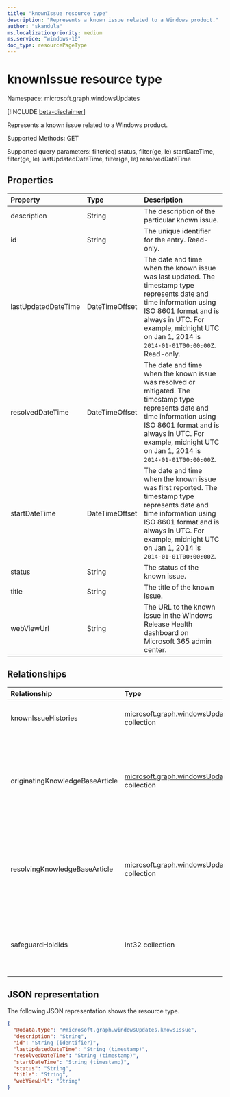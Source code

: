```yaml
---
title: "knownIssue resource type"
description: "Represents a known issue related to a Windows product."
author: "skandula"
ms.localizationpriority: medium
ms.service: "windows-10"
doc_type: resourcePageType
---
```


# knownIssue resource type

Namespace: microsoft.graph.windowsUpdates

[!INCLUDE [beta-disclaimer](../../includes/beta-disclaimer.md)]

Represents a known issue related to a Windows product. 

Supported Methods: GET

Supported query parameters: filter(eq) status, filter(ge, le) startDateTime, filter(ge, le) lastUpdatedDateTime, filter(ge, le) resolvedDateTime

## Properties
        
|Property|Type|Description|
|:---|:---|:---|
|description|String|The description of the particular known issue.|
|id|String|The unique identifier for the entry. Read-only.|
|lastUpdatedDateTime|DateTimeOffset|The date and time when the known issue was last updated. The timestamp type represents date and time information using ISO 8601 format and is always in UTC. For example, midnight UTC on Jan 1, 2014 is `2014-01-01T00:00:00Z`. Read-only.|
|resolvedDateTime|DateTimeOffset| The date and time when the known issue was resolved or mitigated. The timestamp type represents date and time information using ISO 8601 format and is always in UTC. For example, midnight UTC on Jan 1, 2014 is `2014-01-01T00:00:00Z`.|
|startDateTime|DateTimeOffset|The date and time when the known issue was first reported. The timestamp type represents date and time information using ISO 8601 format and is always in UTC. For example, midnight UTC on Jan 1, 2014 is `2014-01-01T00:00:00Z`. |
|status|String|The status of the known issue.|
|title|String|The title of the known issue.|
|webViewUrl|String|The URL to the known issue in the Windows Release Health dashboard on Microsoft 365 admin center.|

## Relationships

|Relationship|Type|Description|
|:---|:---|:---|
|knownIssueHistories| [microsoft.graph.windowsUpdates.knownIssueHistories](../resources/windowsupdates-knownissuehistories.md) collection| A list of known issue histories.|
|originatingKnowledgeBaseArticle | [microsoft.graph.windowsUpdates.knowledgebasearticle](../resources/windowsupdates-knowledgebasearticle.md) collection |Knowledge base article associated with the release when the known issue was first reported. |
|resolvingKnowledgeBaseArticle| [microsoft.graph.windowsUpdates.knowledgebasearticle](../resources/windowsupdates-knowledgebasearticle.md) collection|Knowledge base article associated with the release when the known issue was resolved or mitigated. |
|safeguardHoldIds|Int32 collection|A list of safeguard hold IDs associated with the known issue.|

## JSON representation

The following JSON representation shows the resource type.

<!-- {
  "blockType": "resource",
  "keyProperty": "id",
  "@odata.type": "microsoft.graph.windowsUpdates.knownIssue",
  "openType": false
}
-->
``` json
{
  "@odata.type": "#microsoft.graph.windowsUpdates.knowsIssue",
  "description": "String",
  "id": "String (identifier)",
  "lastUpdatedDateTime": "String (timestamp)",
  "resolvedDateTime": "String (timestamp)",
  "startDateTime": "String (timestamp)",
  "status": "String",
  "title": "String",
  "webViewUrl": "String"
}
```
